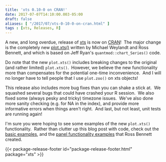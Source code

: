 ```yaml
---
title: 'xts 0.10-0 on CRAN!'
date: 2017-07-07T14:10:00.003-05:00
draft: false
aliases: [ "/2017/07/xts-0-10-0-on-cran.html" ]
tags : [xts, Releases, R]
---
```


A new, and long overdue, release of [xts](http://joshuaulrich.github.io/xts/) is now on [CRAN](https://cran.r-project.org/package=xts)!  The major change is the completely new [plot.xts()](http://joshuaulrich.github.io/xts/plotting_basics.html) written by Michael Weylandt and Ross Bennett, and which is based on Jeff Ryan's `quantmod::chart_Series()` code.  
  
Do note that the new `plot.xts()` includes breaking changes to the original (and rather limited) `plot.xts()`.  However, we believe the new functionality more than compensates for the potential one-time inconvenience.  And I will no longer have to tell people that I use `plot.zoo()` on xts objects!  
  
This release also includes more bug fixes than you can shake a stick at.  We squashed several bugs that could have crashed your R session.  We also fixed some (always pesky and tricky) timezone issues.  We've also done more sanity checking (e.g. for NA in the index), and provide more informative errors when things aren't right.  And last, but not least, unit tests are running again!  
  
I'm sure you were hoping to see some examples of the new `plot.xts()` functionality.  Rather than clutter up this blog post with code, check out the [basic examples](http://joshuaulrich.github.io/xts/plotting_basics.html), and the [panel functionality examples](http://joshuaulrich.github.io/xts/plotting_panels.html) that Ross Bennett created.  
  
{{< package-release-footer id="package-release-footer.html" package="xts" >}}
